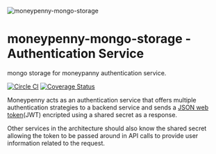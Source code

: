 ![moneypenny-mongo-storage](https://upload.wikimedia.org/wikipedia/en/9/9b/Miss_Moneypenny_by_Lois_Maxwell.jpg)

# moneypenny-mongo-storage - Authentication Service 

mongo storage for moneypanny authentication service.

[![Circle CI](https://circleci.com/gh/blueflag/moneypenny/tree/master.svg?style=shield&circle-token=0627ef84b056dbf221c6b6a5025c101cdfbc8991)](https://circleci.com/gh/blueflag/moneypenny/tree/master) 
[![Coverage Status](https://coveralls.io/repos/blueflag/moneypenny/badge.svg?branch=test&service=github&t=KTAhQi)](https://coveralls.io/github/blueflag/moneypenny?branch=master)

Moneypenny acts as an authentication service that offers multiple authentication strategies to a backend service and sends a [JSON web token](http://jwt.io/)(JWT) encripted using a shared secret as a response.

Other services in the architecture should also know the shared secret allowing the token to be passed around in API calls to provide user information related to the request.

